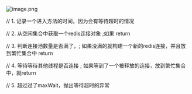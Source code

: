 ![image.png](http://upload-images.jianshu.io/upload_images/5786888-52ff674d6cabb3a4.png?imageMogr2/auto-orient/strip%7CimageView2/2/w/1240)


// 1. 记录一个进入方法的时间，因为会有等待超时的情况


// 2. 从空闲集合中获取一个redis连接对象 ;如果 return


// 3. 判断连接池数量是否满了，; 如果没满的就构建一个新的redis连接，并且放到繁忙集合中 return


// 4. 等待等待其他线程是否连接 ; 如果等到了一个被释放的连接，放到繁忙集合中，就return


// 5. 超过过了maxWait，抛出等待超时的异常
